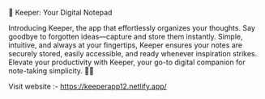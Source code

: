 📝 Keeper: Your Digital Notepad

Introducing Keeper, the app that effortlessly organizes your thoughts. Say goodbye to forgotten ideas—capture and store them instantly. Simple, intuitive, and always at your fingertips, Keeper ensures your notes are securely stored, easily accessible, and ready whenever inspiration strikes. Elevate your productivity with Keeper, your go-to digital companion for note-taking simplicity. 📱✨

Visit website :- https://keeperapp12.netlify.app/
